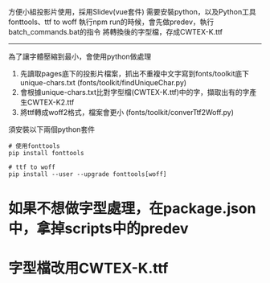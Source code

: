 方便小組投影片使用，採用Slidev(vue套件)
需要安裝python，以及Python工具 fonttools、ttf to woff
執行npm run的時候，會先做predev，執行batch_commands.bat的指令
將轉換後的字型檔，存成CWTEX-K.ttf

---

為了讓字體壓縮到最小，會使用python做處理
1. 先讀取pages底下的投影片檔案，抓出不重複中文字寫到fonts/toolkit底下unique-chars.txt
   (fonts/toolkit/findUniqueChar.py)
2. 會根據unique-chars.txt比對字型檔(CWTEX-K.ttf)中的字，擷取出有的字產生CWTEX-K2.ttf
3. 將ttf轉成woff2格式，檔案會更小
   (fonts/toolkit/converTtf2Woff.py)

須安裝以下兩個python套件
```
# 使用fonttools
pip install fonttools

# ttf to woff
pip install --user --upgrade fonttools[woff] 
```

# 如果不想做字型處理，在package.json中，拿掉scripts中的predev
# 字型檔改用CWTEX-K.ttf